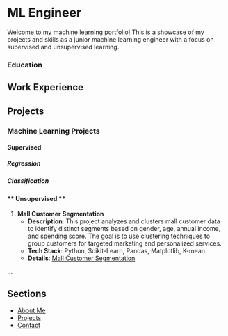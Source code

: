 # ML Engineer 

Welcome to my machine learning portfolio! This is a showcase of my projects and skills as a junior machine learning engineer with a focus on supervised and unsupervised learning.

### Education

## Work Experience

## **Projects**
### Machine Learning Projects
#### Supervised
#####  Regression
##### Classification
#### ** Unsupervised **
   1. **Mall Customer Segmentation**
      - **Description**: This project analyzes and clusters mall customer data to identify distinct segments based on gender, age, annual income, and spending score. The goal is to use clustering techniques to group customers for targeted marketing and   personalized services.
      - **Tech Stack**: Python, Scikit-Learn, Pandas, Matplotlib, K-mean
      - **Details**: [Mall Customer Segmentation][mall-segmentation]

...

[mall-segmentation]: https://github.com/MohamedAhmed35/portfolio/blob/main/projects/ML%20projects/Unsupervised/Mall_customer_segmentation.ipynb


## Sections
- [About Me](about.md)
- [Projects](projects.md)
- [Contact](contact.md)
